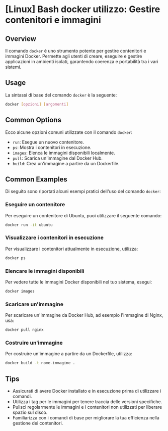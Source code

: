 # [Linux] Bash docker utilizzo: Gestire contenitori e immagini

## Overview
Il comando `docker` è uno strumento potente per gestire contenitori e immagini Docker. Permette agli utenti di creare, eseguire e gestire applicazioni in ambienti isolati, garantendo coerenza e portabilità tra i vari sistemi.

## Usage
La sintassi di base del comando `docker` è la seguente:

```bash
docker [opzioni] [argomenti]
```

## Common Options
Ecco alcune opzioni comuni utilizzate con il comando `docker`:

- `run`: Esegue un nuovo contenitore.
- `ps`: Mostra i contenitori in esecuzione.
- `images`: Elenca le immagini disponibili localmente.
- `pull`: Scarica un'immagine dal Docker Hub.
- `build`: Crea un'immagine a partire da un Dockerfile.

## Common Examples
Di seguito sono riportati alcuni esempi pratici dell'uso del comando `docker`:

### Eseguire un contenitore
Per eseguire un contenitore di Ubuntu, puoi utilizzare il seguente comando:

```bash
docker run -it ubuntu
```

### Visualizzare i contenitori in esecuzione
Per visualizzare i contenitori attualmente in esecuzione, utilizza:

```bash
docker ps
```

### Elencare le immagini disponibili
Per vedere tutte le immagini Docker disponibili nel tuo sistema, esegui:

```bash
docker images
```

### Scaricare un'immagine
Per scaricare un'immagine da Docker Hub, ad esempio l'immagine di Nginx, usa:

```bash
docker pull nginx
```

### Costruire un'immagine
Per costruire un'immagine a partire da un Dockerfile, utilizza:

```bash
docker build -t nome-immagine .
```

## Tips
- Assicurati di avere Docker installato e in esecuzione prima di utilizzare i comandi.
- Utilizza i tag per le immagini per tenere traccia delle versioni specifiche.
- Pulisci regolarmente le immagini e i contenitori non utilizzati per liberare spazio sul disco.
- Familiarizza con i comandi di base per migliorare la tua efficienza nella gestione dei contenitori.